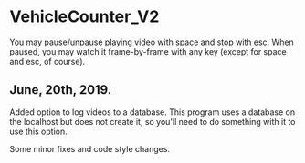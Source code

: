 # VehicleCounter_V2


You may pause/unpause playing video with space and stop with esc. When paused, you may watch it frame-by-frame with any key (except for space and esc, of course).

## June, 20th, 2019.

Added option to log videos to a database. This program uses a database on the localhost but does not create it, so you'll need to do something with it to use this option.

Some minor fixes and code style changes.
